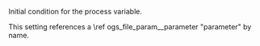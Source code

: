 Initial condition for the process variable.

This setting references a \ref ogs_file_param__parameter "parameter" by name.
